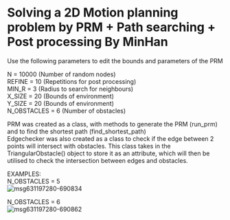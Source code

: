 # Solving a 2D Motion planning problem by PRM + Path searching + Post processing By MinHan

Use the following parameters to edit the bounds and parameters of the PRM

N = 10000  (Number of random nodes)  
REFINE = 10 (Repetitions for post processing)  
MIN_R = 3 (Radius to search for neighbours)   
X_SIZE = 20 (Bounds of environment)  
Y_SIZE = 20 (Bounds of environment)  
N_OBSTACLES = 6 (Number of obstacles)  

PRM was created as a class, with methods to generate the PRM (run_prm) and to find the shortest path (find_shortest_path)  
Edgechecker was also created as a class to check if the edge between 2 points will intersect with obstacles. This class takes in the TriangularObstacle() object to store it as an attribute, which will then be utilised to check the intersection between edges and obstacles.  

EXAMPLES:  
N_OBSTACLES = 5  
![msg631197280-690834](https://github.com/RyuseiiSama/Solving-a-2D-motion-planning-problem-by-PRM_MinHan/assets/84442508/13dfd6c2-281e-4c0e-b789-5043a8ca55b2)  


N_OBSTACLES = 6  
![msg631197280-690862](https://github.com/RyuseiiSama/Solving-a-2D-motion-planning-problem-by-PRM_MinHan/assets/84442508/bd600b2b-cb0d-497d-a947-7bbb865bc114)


